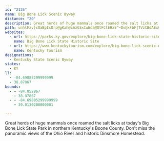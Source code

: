 ```yaml
---
id: "2126"
name: Big Bone Lick Scenic Byway
distance: "20"
description: Great herds of huge mammals once roamed the salt licks at today's Big Bone Lick State Park in northern Kentucky's Boone County. Don't miss the panoramic views of the Ohio River and historic Dinsmore Homestead.
path: unhlFzv}cOaBpIsQrp@gKxh@cAzGSxCwEda@QtFClEHzE^~Dv@xFbF|TVzCBdAExCOfBi@bCi@`BeMh\sCbG}DnHe@tA_AzDS~AOzC?vBbAd\`@tFGlHFz@f@dC~AxEZpALvBMdB]xAqErKyBtEwAbCe@lAU`AYdCOzFy@rCqGbNmGfMiAlD]~BAdCNtBd@~Bx@dCh@fCNfB?dBIfG_@nEi@pCiClJUrAOtBCdAR`Cd@bC|AnFT|A@xAG`AyAbLq@pBkA`B}WnZ}G|IkIlJwAxB{A~CkCzIWrAa@xDc@bNMzHIdBi@dF}@zDa@lAo@|AcD|FmA|Dy@`FmC|U_AbGm@xCkCrIUxAWdDIfC`@fJQ`DOfAUjAc@lA{@jBuBrCw@dBU|@w@|H[tD?j@HtAVdB`ApEBbAMpAs@~AyAxA_BjA_AnA]j@Sx@q@hEc@hAoJ`Nq@`BQtAEjB\dE?`BUrF]nDy@dD{A~Em@`Du@xGy@hDgDdLcEvLwJiAyIkBaLaIiBq@yBMy@YaEkHw@{@kBaAwN_CyAs@c@k@Uk@]{C{Bef@SmB]eAk@g@gDcAwE}@iCeBy@y@a@m@wAeDgJeZs@qBy@sAk@m@kDq@u@KcEGiAYi@c@e@s@{AcDF_A_AYi@]wE{D}B_AoDg@sJ]_B_@k@e@_@m@YaAiAeJYaA_@w@m@m@eAa@cA?uA^yKnD{AXw@B_Be@Y_@o@w@sCoF_@e@iAw@gB]sH@iBJiBf@cDpAcBz@kElEk@^o@Rs@HwGYcB?sG`AuADaBIuP{BcAEaIPePk@iTDsB\c@N}CvBkA`@kJ~@{KrAyAXgX`NmBr@[Am@w@sFiSOSg@MaAR}VnMqADi@Wg@i@cC}D{Wmd@k@sAeLeb@m@sAuAkA}CaBaF_AaHsB_BKiCBuIfAyASi@e@m@mAwBaHgC_GmBgDeBmEo@gAi@c@_@o@UeAY}EWgA{BcFwAeBEi@LuAYsAi@_BiBuBI{@D}@h@eE?qBUcEq@mCPo@~@aAXs@^gHTmBd@qA|@mArCqBnDcGpByAxAeBbBeCN[JgBk@{V
websites:
  - url: https://parks.ky.gov/explore/big-bone-lick-state-historic-site-7807
    name: Big Bone Lick State Historic Site
  - url: https://www.kentuckytourism.com/explore/big-bone-lick-scenic-drive-4845
    name: Kentucky Tourism
designations:
  - Kentucky State Scenic Byway
states:
  - KY
ll:
  - -84.69885299999999
  - 38.87867
bounds:
  - - -84.852867
    - 38.87867
  - - -84.69885299999999
    - 39.0130200000001

---
```


Great herds of huge mammals once roamed the salt licks at today's Big Bone Lick State Park in northern Kentucky's Boone County. Don't miss the panoramic views of the Ohio River and historic Dinsmore Homestead.
